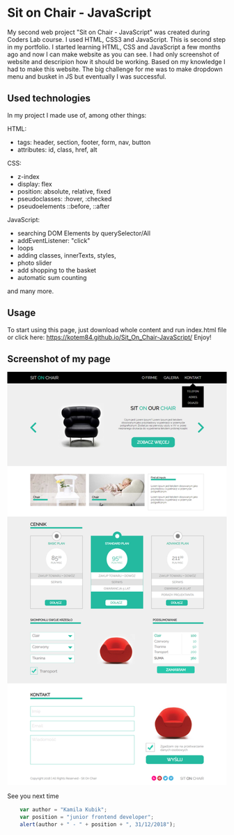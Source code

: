 # Sit on Chair - JavaScript
My second web project "Sit on Chair - JavaScript" was created during Coders Lab course. I used HTML, CSS3 and JavaScript. This is second step in my portfolio.
I started learning HTML, CSS and JavaScript a few months ago and now I can make website as you can see.
I had only screenshot of website and descripion how it should be working. Based on my knowledge I had to make this website.
The big challenge for me was to make dropdown menu and busket in JS but eventually I was successful.

## Used technologies
In my project I made use of, among other things:

HTML:
+ tags: header, section, footer, form, nav, button
+ attributes: id, class, href, alt

CSS:
+ z-index
+ display: flex
+ position: absolute, relative, fixed
+ pseudoclasses: :hover, :checked
+ pseudoelements ::before, ::after

JavaScript:
+ searching DOM Elements by querySelector/All
+ addEventListener: "click"
+ loops
+ adding classes, innerTexts, styles, 
+ photo slider
+ add shopping to the basket
+ automatic sum counting

and many more.

## Usage
To start using this page, just download whole content and run index.html file or click here: https://kotem84.github.io/Sit_On_Chair-JavaScript/
Enjoy! 

## Screenshot of my page

![Sit on Chair - JavaScirpt](./images/Sit%20on%20Chair%20-%20JavaScript.png)

See you next time

```javascript
	var author = "Kamila Kubik";
	var position = "junior frontend developer";
	alert(author + " - " + position + ", 31/12/2018");
```
